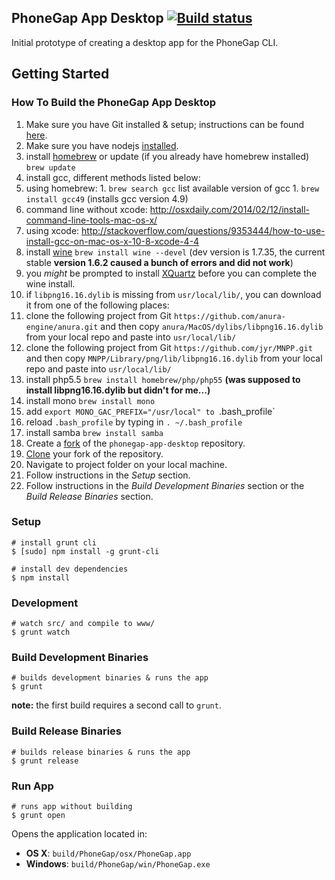 ## PhoneGap App Desktop [![Build status](https://badge.buildbox.io/d5b26a9e3bc79e808d8cdb483ee14d45d371c9f41bd8371c3b.svg?branch=master)](https://buildbox.io/phonegap/phonegap-desktop)

Initial prototype of creating a desktop app for the PhoneGap CLI.

## Getting Started

### How To Build the PhoneGap App Desktop

1. Make sure you have Git installed & setup; instructions can be found [here](https://help.github.com/articles/set-up-git/).
2. Make sure you have nodejs [installed](http://nodejs.org/). 
3. install [homebrew](http://brew.sh/) or update (if you already have homebrew installed) `brew update`
4. install gcc, different methods listed below:
  1. using homebrew:
    1. `brew search gcc` list available version of gcc
    1. `brew install gcc49` (installs gcc version 4.9)
  1. command line without xcode: http://osxdaily.com/2014/02/12/install-command-line-tools-mac-os-x/
  1. using xcode: http://stackoverflow.com/questions/9353444/how-to-use-install-gcc-on-mac-os-x-10-8-xcode-4-4
5. install [wine](http://www.winehq.org) `brew install wine --devel` (dev version is 1.7.35, the current stable __version 1.6.2 caused a bunch of errors and did not work__)
6. you _might_ be prompted to install [XQuartz](http://xquartz.macosforge.org/landing/) before you can complete the wine install.
7. if `libpng16.16.dylib` is missing from `usr/local/lib/`, you can download it from one of the following places:
  1. clone the following project from Git `https://github.com/anura-engine/anura.git` and then copy `anura/MacOS/dylibs/libpng16.16.dylib` from your local repo and paste into `usr/local/lib/`
  1. clone the following project from Git `https://github.com/jyr/MNPP.git` and then copy `MNPP/Library/png/lib/libpng16.16.dylib` from your local repo and paste into `usr/local/lib/`
  1. install php5.5 `brew install homebrew/php/php55` __(was supposed to install libpng16.16.dylib but didn't for me...)__ 
8. install mono `brew install mono`
9. add `export MONO_GAC_PREFIX="/usr/local" to `.bash_profile`
10. reload `.bash_profile` by typing in `. ~/.bash_profile`
11. install samba `brew install samba`
12. Create a [fork](https://help.github.com/articles/fork-a-repo/) of the `phonegap-app-desktop` repository.
13. [Clone](https://help.github.com/articles/fork-a-repo/#step-2-create-a-local-clone-of-your-fork) your fork of the repository.
14. Navigate to project folder on your local machine.
15. Follow instructions in the _Setup_ section.
16. Follow instructions in the _Build Development Binaries_ section or the _Build Release Binaries_ section.

### Setup

    # install grunt cli
    $ [sudo] npm install -g grunt-cli

    # install dev dependencies
    $ npm install

### Development

    # watch src/ and compile to www/
    $ grunt watch

### Build Development Binaries

    # builds development binaries & runs the app
    $ grunt

__note:__ the first build requires a second call to `grunt`.

### Build Release Binaries

    # builds release binaries & runs the app
    $ grunt release

### Run App

    # runs app without building
    $ grunt open

Opens the application located in:

  - __OS X__: `build/PhoneGap/osx/PhoneGap.app`
  - __Windows__: `build/PhoneGap/win/PhoneGap.exe`
